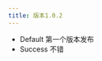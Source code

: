 ```yaml
---
title: 版本1.0.2
---
```



- <span class="label label-default">Default</span> 第一个版本发布  </li>
- <span class="label label-success">Success</span> 不错</li>
